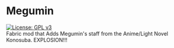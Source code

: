 <h1>Megumin</h1>

[![License: GPL v3](https://img.shields.io/badge/License-GPLv3-blue.svg)](https://www.gnu.org/licenses/gpl-3.0)
<br>
Fabric mod that Adds Megumin's staff from the Anime/Light Novel Konosuba. EXPLOSION!!!
